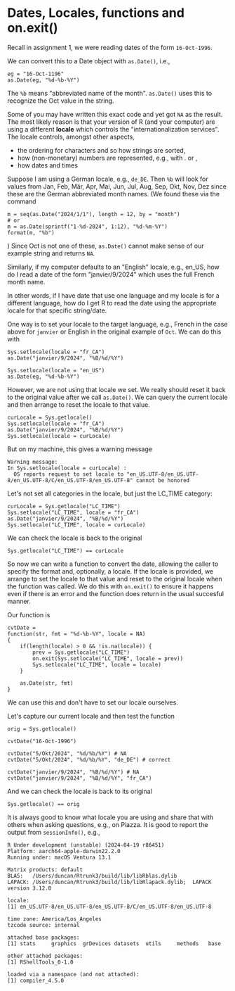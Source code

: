 # Dates, Locales, functions and on.exit()

Recall in assignment 1, we were reading dates of the form
`16-Oct-1996`.

We can convert this to a Date object with `as.Date()`, i.e.,
```
eg = "16-Oct-1196"
as.Date(eg, "%d-%b-%Y")
```
The `%b` means "abbreviated name of the month". `as.Date()` uses this to recognize the Oct value in
the string.

Some of you may have written this exact code and yet got `NA` as the result.
The most likely reason is that your version of R (and your computer) are using a different
**locale** which controls the "internationalization services".  The locale controls, amongst other aspects,

+ the ordering for characters and so how strings are sorted,
+ how (non-monetary) numbers are represented, e.g., with . or , 
+ how dates and times

Suppose I am using a German locale, e.g., `de_DE`.
Then `%b` will look for values from 
 Jan, Feb, Mär, Apr, Mai, Jun, Jul, Aug, Sep, Okt, Nov, Dez
since these are the German abbreviated month names.
(We found these via the command
```
m = seq(as.Date("2024/1/1"), length = 12, by = "month")
# or 
m = as.Date(sprintf("1-%d-2024", 1:12), "%d-%m-%Y")
format(m, "%b")
```
)
Since Oct is not one of these, `as.Date()` cannot make sense of our example string and returns `NA`.


Similarly, if my computer defaults to an "English" locale, e.g., en_US, how do I read a date of the
form "janvier/9/2024" which uses the full French month name.

In other words, if I have date that use one language and my locale is for a different language, how
do I get R to read the date using the appropriate locale for that specific string/date.

One way is to set your locale to the target language, e.g., French in the case above for `janvier` or
English in the original example of `Oct`.
We can do this with
```{r}
Sys.setlocale(locale = "fr_CA")
as.Date("janvier/9/2024", "%B/%d/%Y")
```
```{r}
Sys.setlocale(locale = "en_US")
as.Date(eg, "%d-%b-%Y")
```

However, we are not using that locale we set.
We really should reset it back to the original value after we call `as.Date()`.
We can query the current locale and then arrange to reset the locale to that value.
```{r}
curLocale = Sys.getlocale()
Sys.setlocale(locale = "fr_CA")
as.Date("janvier/9/2024", "%B/%d/%Y")
Sys.setlocale(locale = curLocale)
```
But on my machine, this gives a warning message
```
Warning message:
In Sys.setlocale(locale = curLocale) :
  OS reports request to set locale to "en_US.UTF-8/en_US.UTF-8/en_US.UTF-8/C/en_US.UTF-8/en_US.UTF-8" cannot be honored
```

Let's not set all categories in the locale, but just the LC_TIME category:
```{r}
curLocale = Sys.getlocale("LC_TIME")
Sys.setlocale("LC_TIME", locale = "fr_CA")
as.Date("janvier/9/2024", "%B/%d/%Y")
Sys.setlocale("LC_TIME", locale = curLocale)
```
We can check the locale is back to the original
```{r}
Sys.getlocale("LC_TIME") == curLocale
```


So now we can write a function to convert the date, allowing the caller
to specify the format and, optionally, a locale.
If the locale is provided, we arrange to set the locale to that value
and reset to the original locale when the function was called.
We do this with `on.exit()` to ensure it happens even if there is an error 
and the function does return in the usual succesful manner.

Our function is 
```{r}
cvtDate =
function(str, fmt = "%d-%b-%Y", locale = NA)
{
    if(length(locale) > 0 && !is.na(locale)) {
        prev = Sys.getlocale("LC_TIME")
        on.exit(Sys.setlocale("LC_TIME", locale = prev))
        Sys.setlocale("LC_TIME", locale = locale)
    }

    as.Date(str, fmt)
}
```

We can use this and don't have to set our locale ourselves.

Let's capture our current locale and then test the function
```{r}
orig = Sys.getlocale()
```

```{r}
cvtDate("16-Oct-1996")

cvtDate("5/Okt/2024", "%d/%b/%Y") # NA
cvtDate("5/Okt/2024", "%d/%b/%Y", "de_DE") # correct

cvtDate("janvier/9/2024", "%B/%d/%Y") # NA
cvtDate("janvier/9/2024", "%B/%d/%Y", "fr_CA")    
```

And we can check the locale is back to its original
```
Sys.getlocale() == orig
```



It is always good to know what locale you are using and share that with others when asking
questions, e.g., on Piazza.
It is good to report the output from `sessionInfo()`, e.g.,

```
R Under development (unstable) (2024-04-19 r86451)
Platform: aarch64-apple-darwin22.2.0
Running under: macOS Ventura 13.1

Matrix products: default
BLAS:   /Users/duncan/Rtrunk3/build/lib/libRblas.dylib 
LAPACK: /Users/duncan/Rtrunk3/build/lib/libRlapack.dylib;  LAPACK version 3.12.0

locale:
[1] en_US.UTF-8/en_US.UTF-8/en_US.UTF-8/C/en_US.UTF-8/en_US.UTF-8

time zone: America/Los_Angeles
tzcode source: internal

attached base packages:
[1] stats     graphics  grDevices datasets  utils     methods   base     

other attached packages:
[1] RShellTools_0-1.0

loaded via a namespace (and not attached):
[1] compiler_4.5.0
```
